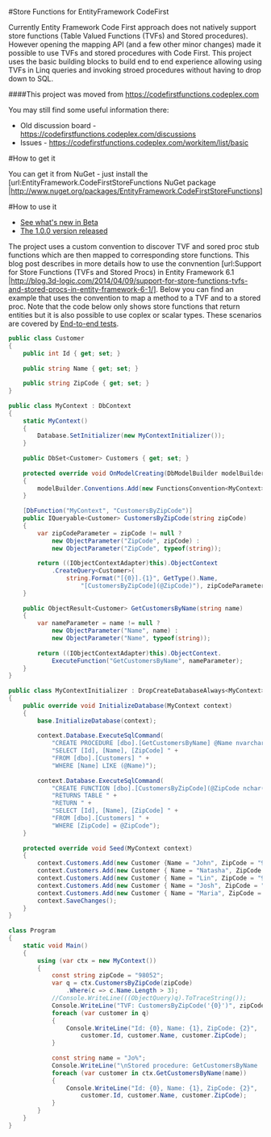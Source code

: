 #Store Functions for EntityFramework CodeFirst

Currently Entity Framework Code First approach does not natively support store functions (Table Valued Functions (TVFs) and Stored procedures). However opening the mapping API (and a few other minor changes) made it possible to use TVFs and stored procedures with Code First. This project uses the basic building blocks to build end to end experience allowing using TVFs in Linq queries and invoking stroed procedures without having to drop down to SQL. 

####This project was moved from https://codefirstfunctions.codeplex.com

You may still find some useful information there:

 - Old discussion board - https://codefirstfunctions.codeplex.com/discussions
 - Issues - https://codefirstfunctions.codeplex.com/workitem/list/basic

#How to get it

You can get it from NuGet - just install the [url:EntityFramework.CodeFirstStoreFunctions NuGet package |http://www.nuget.org/packages/EntityFramework.CodeFirstStoreFunctions]

#How to use it

 - [See what's new in Beta](http://blog.3d-logic.com/2014/08/11/the-beta-version-of-store-functions-for-entityframework-6-1-1-code-first-available)
 - [The 1.0.0 version released](https://blog.3d-logic.com/2014/10/18/the-final-version-of-the-store-functions-for-entityframework-6-1-1-code-first-convention-released)

The project uses a custom convention to discover TVF and sored proc stub functions which are then mapped to corresponding store functions. This blog post describes in more details how to use the convnention [url:Support for Store Functions (TVFs and Stored Procs) in Entity Framework 6.1 |http://blog.3d-logic.com/2014/04/09/support-for-store-functions-tvfs-and-stored-procs-in-entity-framework-6-1/]. Below you can find an example that uses the convention to map a method to a TVF and to a stored proc. Note that the code below only shows store functions that return entities but it is also possible to use coplex or scalar types. These scenarios are covered by [End-to-end tests](https://github.com/moozzyk/CodeFirstFunctions/blob/master/CodeFirstStoreFunctionsTests/E2ETests.cs).

```C#
public class Customer
{
    public int Id { get; set; }
 
    public string Name { get; set; }
 
    public string ZipCode { get; set; }
}
 
public class MyContext : DbContext
{
    static MyContext()
    {
        Database.SetInitializer(new MyContextInitializer());
    }
 
    public DbSet<Customer> Customers { get; set; }
 
    protected override void OnModelCreating(DbModelBuilder modelBuilder)
    {
        modelBuilder.Conventions.Add(new FunctionsConvention<MyContext>("dbo"));
    }
 
    [DbFunction("MyContext", "CustomersByZipCode")]
    public IQueryable<Customer> CustomersByZipCode(string zipCode)
    {
        var zipCodeParameter = zipCode != null ?
            new ObjectParameter("ZipCode", zipCode) :
            new ObjectParameter("ZipCode", typeof(string));
 
        return ((IObjectContextAdapter)this).ObjectContext
            .CreateQuery<Customer>(
                string.Format("[{0}].{1}", GetType().Name, 
                    "[CustomersByZipCode](@ZipCode)"), zipCodeParameter);
    }
 
    public ObjectResult<Customer> GetCustomersByName(string name)
    {
        var nameParameter = name != null ?
            new ObjectParameter("Name", name) :
            new ObjectParameter("Name", typeof(string));
 
        return ((IObjectContextAdapter)this).ObjectContext.
            ExecuteFunction("GetCustomersByName", nameParameter);
    }
}
 
public class MyContextInitializer : DropCreateDatabaseAlways<MyContext>
{
    public override void InitializeDatabase(MyContext context)
    {
        base.InitializeDatabase(context);
 
        context.Database.ExecuteSqlCommand(
            "CREATE PROCEDURE [dbo].[GetCustomersByName] @Name nvarchar(max) AS " +
            "SELECT [Id], [Name], [ZipCode] " +
            "FROM [dbo].[Customers] " +
            "WHERE [Name] LIKE (@Name)");
 
        context.Database.ExecuteSqlCommand(
            "CREATE FUNCTION [dbo].[CustomersByZipCode](@ZipCode nchar(5)) " +
            "RETURNS TABLE " +
            "RETURN " +
            "SELECT [Id], [Name], [ZipCode] " +
            "FROM [dbo].[Customers] " + 
            "WHERE [ZipCode] = @ZipCode");
    }
 
    protected override void Seed(MyContext context)
    {
        context.Customers.Add(new Customer {Name = "John", ZipCode = "98052"});
        context.Customers.Add(new Customer { Name = "Natasha", ZipCode = "98210" });
        context.Customers.Add(new Customer { Name = "Lin", ZipCode = "98052" });
        context.Customers.Add(new Customer { Name = "Josh", ZipCode = "90210" });
        context.Customers.Add(new Customer { Name = "Maria", ZipCode = "98074" });
        context.SaveChanges();
    }
}
 
class Program
{
    static void Main()
    {
        using (var ctx = new MyContext())
        {
            const string zipCode = "98052";
            var q = ctx.CustomersByZipCode(zipCode)
                .Where(c => c.Name.Length > 3);
            //Console.WriteLine(((ObjectQuery)q).ToTraceString());
            Console.WriteLine("TVF: CustomersByZipCode('{0}')", zipCode);
            foreach (var customer in q)
            {
                Console.WriteLine("Id: {0}, Name: {1}, ZipCode: {2}", 
                    customer.Id, customer.Name, customer.ZipCode);
            }
 
            const string name = "Jo%";
            Console.WriteLine("\nStored procedure: GetCustomersByName '{0}'", name);
            foreach (var customer in ctx.GetCustomersByName(name))
            {
                Console.WriteLine("Id: {0}, Name: {1}, ZipCode: {2}", 
                    customer.Id, customer.Name, customer.ZipCode);   
            }
        }
    }
}
```

